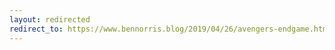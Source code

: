 ```yaml
---
layout: redirected
redirect_to: https://www.bennorris.blog/2019/04/26/avengers-endgame.html
---
```

